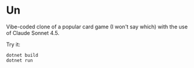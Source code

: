 # Un

Vibe-coded clone of a popular card game (I won't say which) with the use of Claude Sonnet 4.5.

Try it:

```
dotnet build
dotnet run
```
